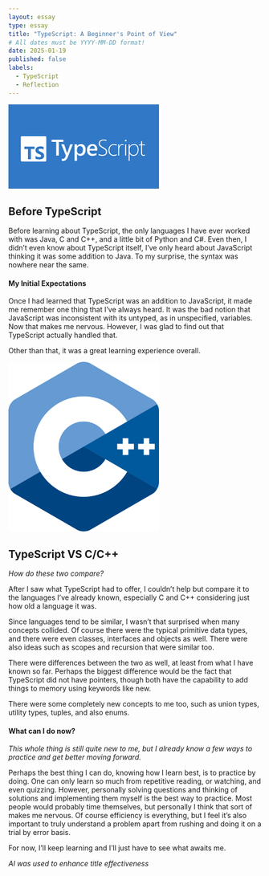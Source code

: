 ```yaml
---
layout: essay
type: essay
title: "TypeScript: A Beginner's Point of View"
# All dates must be YYYY-MM-DD format!
date: 2025-01-19
published: false
labels:
  - TypeScript
  - Reflection
---
```


<img width="300px" class="rounded float-start pe-4" src="../img/typescript.png">

## Before TypeScript

Before learning about TypeScript, the only languages I have ever worked with was Java, C and C++, and a little bit of Python and C#. Even then, I didn’t even know about TypeScript itself, I’ve only heard about JavaScript thinking it was some addition to Java. To my surprise, the syntax was nowhere near the same. 

#### My Initial Expectations

Once I had learned that TypeScript was an addition to JavaScript, it made me remember one thing that I’ve always heard. It was the bad notion that JavaScript was inconsistent with its untyped, as in unspecified, variables. Now that makes me nervous. However, I was glad to find out that TypeScript actually handled that. 

Other than that, it was a great learning experience overall.

<img width="300px" class="rounded float-end pe-4" src="../img/cpp.png">

## TypeScript VS C/C++
*How do these two compare?*

After I saw what TypeScript had to offer, I couldn’t help but compare it to the languages I’ve already known, especially C and C++ considering just how old a language it was.

Since languages tend to be similar, I wasn’t that surprised when many concepts collided. Of course there were the typical primitive data types, and there were even classes, interfaces and objects as well. There were also ideas such as scopes and recursion that were similar too.

There were differences between the two as well, at least from what I have known so far. Perhaps the biggest difference would be the fact that TypeScript did not have pointers, though both have the capability to add things to memory using keywords like new. 

There were some completely new concepts to me too, such as union types, utility types, tuples, and also enums. 

#### What can I do now?
*This whole thing is still quite new to me, but I already know a few ways to practice and get better moving forward.*

Perhaps the best thing I can do, knowing how I learn best, is to practice by doing. One can only learn so much from repetitive reading, or watching, and even quizzing. However, personally solving questions and thinking of solutions and implementing them myself is the best way to practice. Most people would probably time themselves, but personally I think that sort of makes me nervous. Of course efficiency is everything, but I feel it’s also important to truly understand a problem apart from rushing and doing it on a trial by error basis. 

For now, I’ll keep learning and I’ll just have to see what awaits me. 

*AI was used to enhance title effectiveness*


